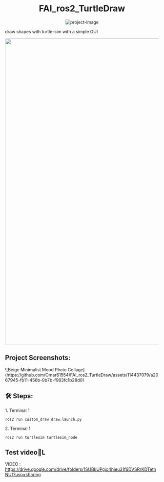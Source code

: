 <h1 align="center" id="title">FAI_ros2_TurtleDraw</h1>

<p align="center"><img src="https://socialify.git.ci/Omar61554/FAI_ros2_TurtleDraw/image?font=Inter&amp;language=1&amp;name=1&amp;owner=1&amp;pattern=Diagonal%20Stripes&amp;stargazers=1&amp;theme=Light" alt="project-image"></p>

<p id="description">draw shapes with turtle-sim with a simple GUI</p>


<img src="" width="1000" height="1000/">
<h2>Project Screenshots:</h2>![Beige Minimalist Mood Photo Collage](https://github.com/Omar61554/FAI_ros2_TurtleDraw/assets/114437079/a2067945-fb11-456b-9b7b-f993fc1b28d0)

<h2>🛠️ Steps:</h2>

<p>1. Terminal 1</p>

```
ros2 run custom_draw draw.launch.py
```

<p>2. Terminal 1</p>

```
ros2 run turtlesim turtlesim_node
```

<h2>Test video💖L</h2>

VIDEO : https://drive.google.com/drive/folders/1SUBkUPgio4hieu31f6DVSRrKDTethNU1?usp=sharing
